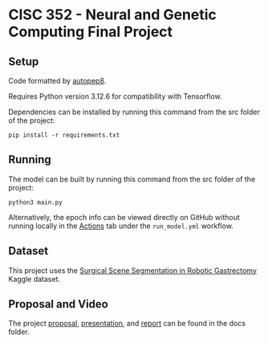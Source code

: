 # CISC 352 - Neural and Genetic Computing Final Project

## Setup

Code formatted by [autopep8](https://marketplace.visualstudio.com/items?itemName=ms-python.autopep8).

Requires Python version 3.12.6 for compatibility with Tensorflow.

Dependencies can be installed by running this command from the src folder of the project:

```
pip install -r requirements.txt
```

## Running

The model can be built by running this command from the src folder of the project:

```
python3 main.py
```

Alternatively, the epoch info can be viewed directly on GitHub without running locally in the [Actions](https://github.com/adamcockell1/image-segmentation/actions) tab under the `run_model.yml` workflow.

## Dataset

This project uses the [Surgical Scene Segmentation in Robotic Gastrectomy](https://www.kaggle.com/datasets/yjh4374/sisvse-dataset/data) Kaggle dataset.

## Proposal and Video

The project [proposal](docs/proposal.pdf), [presentation](docs/presentation.pdf), and [report](docs/placeholder.pdf) can be found in the docs folder.